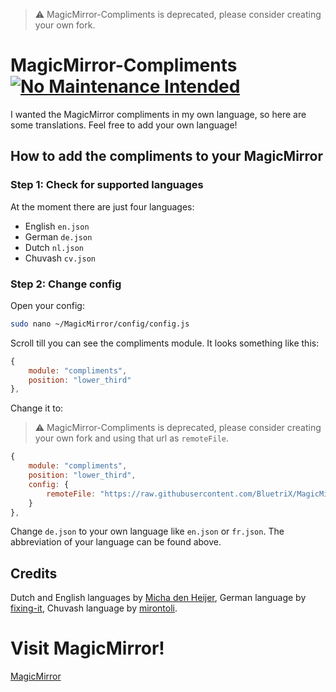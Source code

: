 > ⚠️ MagicMirror-Compliments is deprecated, please consider creating your own fork.

# MagicMirror-Compliments [![No Maintenance Intended](https://unmaintained.tech/badge.svg)](https://unmaintained.tech/)
I wanted the MagicMirror compliments in my own language, so here are some translations. Feel free to add your own language!

## How to add the compliments to your MagicMirror
### Step 1: Check for supported languages
At the moment there are just four languages: 
- English ```en.json```
- German ```de.json```
- Dutch ```nl.json```
- Chuvash ```cv.json```

### Step 2: Change config
Open your config:
```bash
sudo nano ~/MagicMirror/config/config.js
```
Scroll till you can see the compliments module. It looks something like this:
```javascript
{
    module: "compliments",
    position: "lower_third"
},
```
Change it to:
> ⚠️ MagicMirror-Compliments is deprecated, please consider creating your own fork and using that url as ```remoteFile```.
```javascript
{
    module: "compliments",
    position: "lower_third",
    config: {
        remoteFile: "https://raw.githubusercontent.com/BluetriX/MagicMirrorCompliments/main/de.json"
    }
},
```
Change ```de.json``` to your own language like ```en.json``` or ```fr.json```. The abbreviation of your language can be found above.

## Credits
Dutch and English languages by [Micha den Heijer](https://github.com/michadenheijer), 
German language by [fixing-it](https://github.com/fixing-it),
Chuvash language by [mirontoli](https://github.com/mirontoli).
# Visit MagicMirror!
[MagicMirror](https://github.com/MichMich/MagicMirror)
